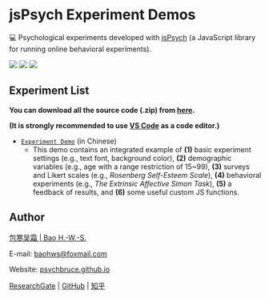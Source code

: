 <base target="_blank">

# jsPsych Experiment Demos

💻 Psychological experiments developed with [jsPsych](https://www.jspsych.org) (a JavaScript library for running online behavioral experiments).

![](https://img.shields.io/badge/Language-JavaScript-success)
![](https://img.shields.io/github/license/psychbruce/jspsych?label=License&color=success)
[![](https://img.shields.io/github/stars/psychbruce/jspsych?style=social)](https://github.com/psychbruce/jspsych/stargazers)


## Experiment List

**You can download all the source code (.zip) from [here](https://github.com/psychbruce/jspsych/archive/master.zip).**

**(It is strongly recommended to use [VS Code](https://code.visualstudio.com) as a code editor.)**

- [`Experiment Demo`](https://psychbruce.github.io/jspsych/exp_demo/experiment/) (in Chinese)
  + This demo contains an integrated example of **(1)** basic experiment settings (e.g., text font, background color), **(2)** demographic variables (e.g., age with a range restriction of 15~99), **(3)** surveys and Likert scales (e.g., *Rosenberg Self-Esteem Scale*), **(4)** behavioral experiments (e.g., *The Extrinsic Affective Simon Task*), **(5)** a feedback of results, and **(6)** some useful custom JS functions.


## Author

[包寒吴霜 | Bao H.-W.-S.](https://psychbruce.github.io)

E-mail: [baohws@foxmail.com](mailto:baohws@foxmail.com)

Website: [psychbruce.github.io](https://psychbruce.github.io)

[ResearchGate](https://www.researchgate.net/profile/Han_Wu_Shuang_Bao) |
[GitHub](https://github.com/psychbruce) |
[知乎](https://www.zhihu.com/people/psychbruce)
